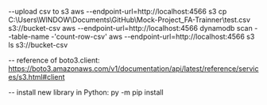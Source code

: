 --upload csv to s3
aws --endpoint-url=http://localhost:4566 s3 cp C:\Users\WINDOW\Documents\GitHub\Mock-Project_FA-Trainner\test.csv  s3://bucket-csv
aws --endpoint-url=http://localhost:4566 dynamodb scan --table-name -'count-row-csv'
aws --endpoint-url=http://localhost:4566 s3 ls s3://bucket-csv 

-- reference of boto3.client:  https://boto3.amazonaws.com/v1/documentation/api/latest/reference/services/s3.html#client

-- install new library in Python: py -m pip install